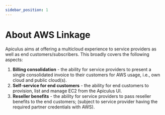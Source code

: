 ```yaml
---
sidebar_position: 1
---
```

# About AWS Linkage

Apiculus aims at offering a multicloud experience to service providers as well as end customers/subscribers. This broadly covers the following aspects:

1. **Billing consolidation** - the ability for service providers to present a single consolidated invoice to their customers for AWS usage, i.e., own cloud and public cloud(s).
2. **Self-service for end customers** - the ability for end customers to provision, list and manage EC2 from the Apiculus UI.
3. **Reseller benefits** - the ability for service providers to pass reseller benefits to the end customers; (subject to service provider having the required partner credentials with AWS).
